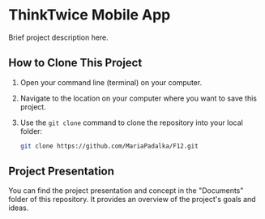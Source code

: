 # ThinkTwice Mobile App

Brief project description here.

## How to Clone This Project

1. Open your command line (terminal) on your computer.

2. Navigate to the location on your computer where you want to save this project.

3. Use the `git clone` command to clone the repository into your local folder:

   ```bash
   git clone https://github.com/MariaPadalka/F12.git
   
## Project Presentation
You can find the project presentation and concept in the "Documents" folder of this repository. It provides an overview of the project's goals and ideas.
